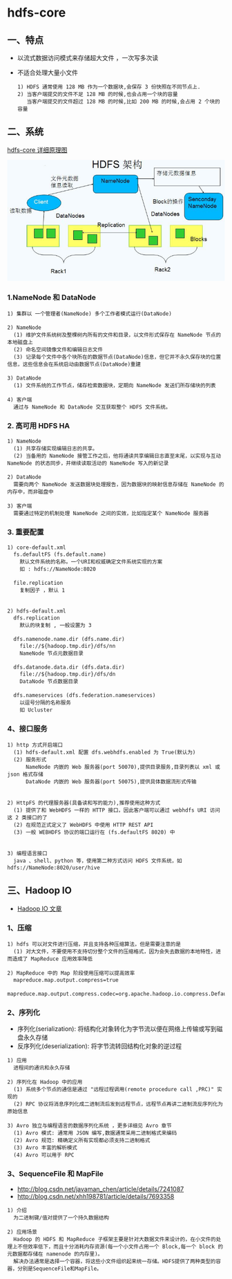 # hdfs-core

## 一、特点

- 以流式数据访问模式来存储超大文件 ，一次写多次读
- 不适合处理大量小文件

  ```
  1) HDFS 通常使用 128 MB 作为一个数据块,会保存 3 份快照在不同节点上.
  2) 当客户端提交的文件不足 128 MB 的时候,也会占用一个块的容量
     当客户端提交的文件超过 128 MB 的时候,比如 200 MB 的时候,会占用 2 个块的容量
  ```


## 二、系统

[hdfs-core 详细原理图](https://www.processon.com/view/link/56629a87e4b01db999f2f337)


![](../file/HDFS.jpg)

### 1.NameNode 和 DataNode


```
1) 集群以 一个管理者(NameNode) 多个工作者模式运行(DataNode)

2) NameNode
  (1) 维护文件系统树及整棵树内所有的文件和目录，以文件形式保存在 NameNode 节点的本地磁盘上
  (2) 命名空间镜像文件和编辑日志文件
  (3) 记录每个文件中各个块所在的数据节点(DataNode)信息，但它并不永久保存块的位置信息，这些信息会在系统启动由数据节点(DataNode)重建

3) DataNode
  (1) 文件系统的工作节点，储存检索数据块，定期向 NameNode 发送们所存储块的列表

4) 客户端
  通过与 NameNode 和 DataNode 交互获取整个 HDFS 文件系统。
```

### 2. 高可用 HDFS HA


```
1) NameNode
  (1) 共享存储实现编辑日志的共享。
  (2) 当备用的 NameNode 接管工作之后，他将通读共享编辑日志直至末尾，以实现与互动 NameNode 的状态同步，并继续读取活动的 NameNode 写入的新记录

2) DataNode
  需要向两个 NameNode 发送数据块处理报告，因为数据块的映射信息存储在 NameNode 的内存中，而非磁盘中

3) 客户端
  需要通过特定的机制处理 NameNode 之间的实效，比如指定某个 NameNode 服务器
```

### 3. 重要配置

```
1) core-default.xml
  fs.defaultFS (fs.default.name)
    默认文件系统的名称。一个URI和权威确定文件系统实现的方案
    如 : hdfs://NameNode:8020

  file.replication
    复制因子 ，默认 1


2) hdfs-default.xml
  dfs.replication
    默认的块复制 , 一般设置为 3

  dfs.namenode.name.dir (dfs.name.dir)
    file://${hadoop.tmp.dir}/dfs/nn
    NameNode 节点元数据目录

  dfs.datanode.data.dir (dfs.data.dir)
    file://${hadoop.tmp.dir}/dfs/dn
    DataNode 节点数据目录

  dfs.nameservices (dfs.federation.nameservices)
    以逗号分隔的名称服务
    如 Ucluster

```

### 4、接口服务

```
1) http 方式开启端口
  (1) hdfs-default.xml 配置 dfs.webhdfs.enabled 为 True(默认为)
  (2) 服务形式
      NameNode 内嵌的 Web 服务器(port 50070),提供目录服务,目录列表以 xml 或 json 格式存储
      DataNode 内嵌的 Web 服务器(port 50075),提供具体数据流形式传输


2) HttpFS 的代理服务器(具备读和写的能力),推荐使用这种方式
  (1) 提供了和 WebHDFS 一样的 HTTP 接口，因此客户端可以通过 webhdfs URI 访问这 2 类接口的了
  (2) 在规范正式定义了 WebHDFS 中使用 HTTP REST API
  (3) 一般 WEBHDFS 协议的端口运行在 (fs.defaultFS 8020) 中


3) 编程语言接口
  java 、shell、python 等，使用第二种方式访问 HDFS 文件系统，如 hdfs://NameNode:8020/user/hive

```


## 三、Hadoop IO

- [Hadoop IO 文章](http://sishuok.com/forum/blogPost/list/5963.html)

### 1、压缩

```
1) hdfs 可以对文件进行压缩，并且支持各种压缩算法，但是需要注意的是
  (1) 对大文件，不要使用不支持切分整个文件的压缩格式，因为会失去数据的本地特性，进而造成了 MapReduce 应用效率降低

2) MapReduce 中的 Map 阶段使用压缩可以提高效率
  mapreduce.map.output.compress=true
  mapreduce.map.output.compress.codec=org.apache.hadoop.io.compress.DefaultCodec

```

### 2、序列化

- 序列化(serialization): 将结构化对象转化为字节流以便在网络上传输或写到磁盘永久存储
- 反序列化(deserialization): 将字节流转回结构化对象的逆过程

```
1) 应用
  进程间的通讯和永久存储

2) 序列化在 Hadoop 中的应用
  (1) 系统多个节点的通信是通过 "远程过程调用(remote procedure call ,PRC)" 实现的
  (2) RPC 协议将消息序列化成二进制流后发到远程节点，远程节点再讲二进制流反序列化为原始信息

3) Avro 独立与编程语言的数据序列化系统 ，更多详细见 Avro 章节
  (1) Avro 模式: 通常用 JSON 编写,数据通常采用二进制格式来编码
  (2) Avro 规范: 精确定义所有实现都必须支持二进制格式
  (3) Avro 丰富的解析模式
  (4) Avro 可以用于 RPC
```


### 3、SequenceFile 和 MapFile

- http://blog.csdn.net/javaman_chen/article/details/7241087
- http://blog.csdn.net/xhh198781/article/details/7693358

```
1) 介绍
  为二进制键/值对提供了一个持久数据结构

2) 应用场景
  Hadoop 的 HDFS 和 MapReduce 子框架主要是针对大数据文件来设计的，在小文件的处理上不但效率低下，而且十分消耗内存资源(每一个小文件占用一个 Block,每一个 block 的元数据都存储在 namenode 的内存里)。
  解决办法通常是选择一个容器，将这些小文件组织起来统一存储。HDFS提供了两种类型的容器，分别是SequenceFile和MapFile。
```
